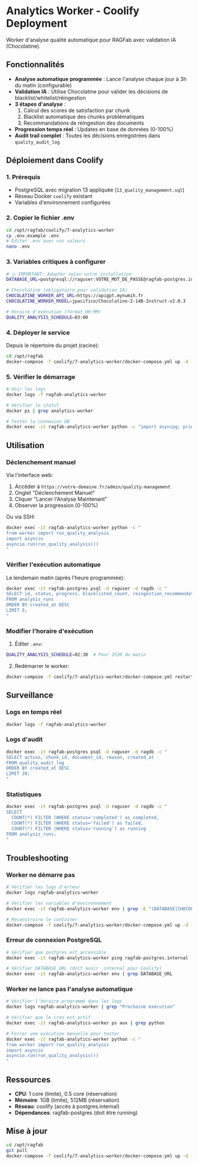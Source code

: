 # Analytics Worker - Coolify Deployment

Worker d'analyse qualité automatique pour RAGFab avec validation IA (Chocolatine).

## Fonctionnalités

- **Analyse automatique programmée** : Lance l'analyse chaque jour à 3h du matin (configurable)
- **Validation IA** : Utilise Chocolatine pour valider les décisions de blacklist/whitelist/réingestion
- **3 étapes d'analyse** :
  1. Calcul des scores de satisfaction par chunk
  2. Blacklist automatique des chunks problématiques
  3. Recommandations de réingestion des documents
- **Progression temps réel** : Updates en base de données (0-100%)
- **Audit trail complet** : Toutes les décisions enregistrées dans `quality_audit_log`

## Déploiement dans Coolify

### 1. Prérequis

- PostgreSQL avec migration 13 appliquée (`13_quality_management.sql`)
- Réseau Docker `coolify` existant
- Variables d'environnement configurées

### 2. Copier le fichier .env

```bash
cd /opt/ragfab/coolify/7-analytics-worker
cp .env.example .env
# Éditer .env avec vos valeurs
nano .env
```

### 3. Variables critiques à configurer

```bash
# ⚠️ IMPORTANT: Adapter selon votre installation
DATABASE_URL=postgresql://raguser:VOTRE_MOT_DE_PASSE@ragfab-postgres.internal:5432/ragdb

# Chocolatine (obligatoire pour validation IA)
CHOCOLATINE_WORKER_API_URL=https://apigpt.mynumih.fr
CHOCOLATINE_WORKER_MODEL=jpacifico/Chocolatine-2-14B-Instruct-v2.0.3

# Horaire d'exécution (format HH:MM)
QUALITY_ANALYSIS_SCHEDULE=03:00
```

### 4. Déployer le service

Depuis le répertoire du projet (racine):

```bash
cd /opt/ragfab
docker-compose -f coolify/7-analytics-worker/docker-compose.yml up -d --build
```

### 5. Vérifier le démarrage

```bash
# Voir les logs
docker logs -f ragfab-analytics-worker

# Vérifier le statut
docker ps | grep analytics-worker

# Tester la connexion DB
docker exec -it ragfab-analytics-worker python -c "import asyncpg; print('✅ Import OK')"
```

## Utilisation

### Déclenchement manuel

Via l'interface web:
1. Accéder à `https://votre-domaine.fr/admin/quality-management`
2. Onglet "Déclenchement Manuel"
3. Cliquer "Lancer l'Analyse Maintenant"
4. Observer la progression (0-100%)

Ou via SSH:
```bash
docker exec -it ragfab-analytics-worker python -c "
from worker import run_quality_analysis
import asyncio
asyncio.run(run_quality_analysis())
"
```

### Vérifier l'exécution automatique

Le lendemain matin (après l'heure programmée):
```bash
docker exec -it ragfab-postgres psql -U raguser -d ragdb -c "
SELECT id, status, progress, blacklisted_count, reingestion_recommendations, created_at
FROM analysis_runs
ORDER BY created_at DESC
LIMIT 5;
"
```

### Modifier l'horaire d'exécution

1. Éditer `.env`:
```bash
QUALITY_ANALYSIS_SCHEDULE=02:30  # Pour 2h30 du matin
```

2. Redémarrer le worker:
```bash
docker-compose -f coolify/7-analytics-worker/docker-compose.yml restart
```

## Surveillance

### Logs en temps réel
```bash
docker logs -f ragfab-analytics-worker
```

### Logs d'audit
```bash
docker exec -it ragfab-postgres psql -U raguser -d ragdb -c "
SELECT action, chunk_id, document_id, reason, created_at
FROM quality_audit_log
ORDER BY created_at DESC
LIMIT 20;
"
```

### Statistiques
```bash
docker exec -it ragfab-postgres psql -U raguser -d ragdb -c "
SELECT
  COUNT(*) FILTER (WHERE status='completed') as completed,
  COUNT(*) FILTER (WHERE status='failed') as failed,
  COUNT(*) FILTER (WHERE status='running') as running
FROM analysis_runs;
"
```

## Troubleshooting

### Worker ne démarre pas

```bash
# Vérifier les logs d'erreur
docker logs ragfab-analytics-worker

# Vérifier les variables d'environnement
docker exec -it ragfab-analytics-worker env | grep -E "(DATABASE|CHOCOLATINE|QUALITY)"

# Reconstruire le container
docker-compose -f coolify/7-analytics-worker/docker-compose.yml up -d --build --force-recreate
```

### Erreur de connexion PostgreSQL

```bash
# Vérifier que postgres est accessible
docker exec -it ragfab-analytics-worker ping ragfab-postgres.internal

# Vérifier DATABASE_URL (doit avoir .internal pour Coolify)
docker exec -it ragfab-analytics-worker env | grep DATABASE_URL
```

### Worker ne lance pas l'analyse automatique

```bash
# Vérifier l'horaire programmé dans les logs
docker logs ragfab-analytics-worker | grep "Prochaine exécution"

# Vérifier que le cron est actif
docker exec -it ragfab-analytics-worker ps aux | grep python

# Forcer une exécution manuelle pour tester
docker exec -it ragfab-analytics-worker python -c "
from worker import run_quality_analysis
import asyncio
asyncio.run(run_quality_analysis())
"
```

## Ressources

- **CPU**: 1 core (limite), 0.5 core (réservation)
- **Mémoire**: 1GB (limite), 512MB (réservation)
- **Réseau**: coolify (accès à postgres.internal)
- **Dépendances**: ragfab-postgres (doit être running)

## Mise à jour

```bash
cd /opt/ragfab
git pull
docker-compose -f coolify/7-analytics-worker/docker-compose.yml up -d --build
```
